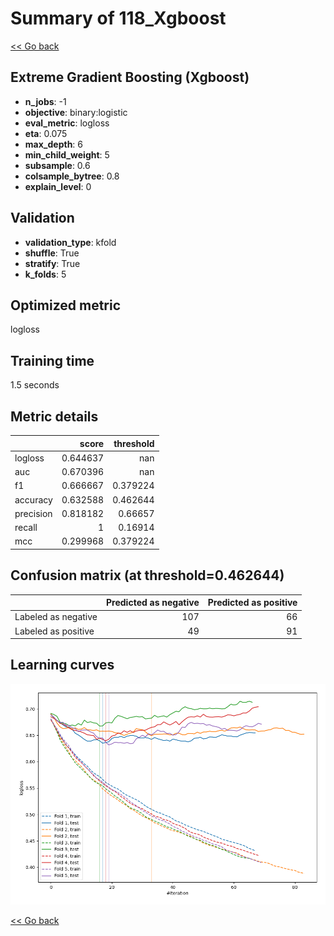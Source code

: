 # Summary of 118_Xgboost

[<< Go back](../README.md)


## Extreme Gradient Boosting (Xgboost)
- **n_jobs**: -1
- **objective**: binary:logistic
- **eval_metric**: logloss
- **eta**: 0.075
- **max_depth**: 6
- **min_child_weight**: 5
- **subsample**: 0.6
- **colsample_bytree**: 0.8
- **explain_level**: 0

## Validation
 - **validation_type**: kfold
 - **shuffle**: True
 - **stratify**: True
 - **k_folds**: 5

## Optimized metric
logloss

## Training time

1.5 seconds

## Metric details
|           |    score |   threshold |
|:----------|---------:|------------:|
| logloss   | 0.644637 |  nan        |
| auc       | 0.670396 |  nan        |
| f1        | 0.666667 |    0.379224 |
| accuracy  | 0.632588 |    0.462644 |
| precision | 0.818182 |    0.66657  |
| recall    | 1        |    0.16914  |
| mcc       | 0.299968 |    0.379224 |


## Confusion matrix (at threshold=0.462644)
|                     |   Predicted as negative |   Predicted as positive |
|:--------------------|------------------------:|------------------------:|
| Labeled as negative |                     107 |                      66 |
| Labeled as positive |                      49 |                      91 |

## Learning curves
![Learning curves](learning_curves.png)

[<< Go back](../README.md)
